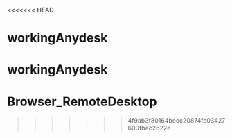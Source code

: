 <<<<<<< HEAD
# workingAnydesk
workingAnydesk
=======
# Browser_RemoteDesktop
>>>>>>> 4f9ab3f80164beec20874fc03427600fbec2622e
